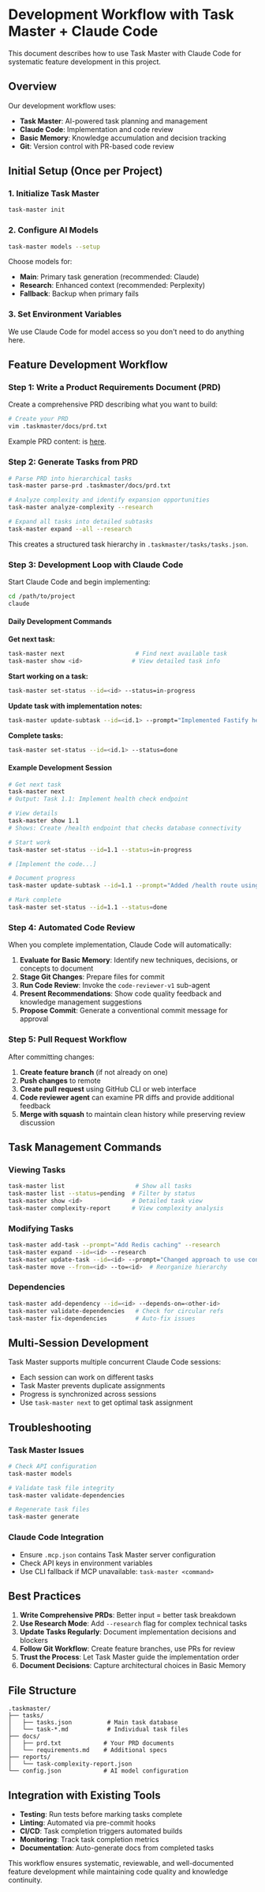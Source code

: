 # Development Workflow with Task Master + Claude Code

This document describes how to use Task Master with Claude Code for systematic feature development in this project.

## Overview

Our development workflow uses:
- **Task Master**: AI-powered task planning and management
- **Claude Code**: Implementation and code review
- **Basic Memory**: Knowledge accumulation and decision tracking
- **Git**: Version control with PR-based code review

## Initial Setup (Once per Project)

### 1. Initialize Task Master
```bash
task-master init
```

### 2. Configure AI Models
```bash
task-master models --setup
```
Choose models for:
- **Main**: Primary task generation (recommended: Claude)
- **Research**: Enhanced context (recommended: Perplexity)
- **Fallback**: Backup when primary fails

### 3. Set Environment Variables
We use Claude Code for model access so you don't need to do anything here.

## Feature Development Workflow

### Step 1: Write a Product Requirements Document (PRD)

Create a comprehensive PRD describing what you want to build:

```bash
# Create your PRD
vim .taskmaster/docs/prd.txt
```

Example PRD content: is [here](./.taskmaster/templates/example_prd.txt).

### Step 2: Generate Tasks from PRD

```bash
# Parse PRD into hierarchical tasks
task-master parse-prd .taskmaster/docs/prd.txt

# Analyze complexity and identify expansion opportunities
task-master analyze-complexity --research

# Expand all tasks into detailed subtasks
task-master expand --all --research
```

This creates a structured task hierarchy in `.taskmaster/tasks/tasks.json`.

### Step 3: Development Loop with Claude Code

Start Claude Code and begin implementing:

```bash
cd /path/to/project
claude
```

#### Daily Development Commands

**Get next task:**
```bash
task-master next                    # Find next available task
task-master show <id>              # View detailed task info
```

**Start working on a task:**
```bash
task-master set-status --id=<id> --status=in-progress
```

**Update task with implementation notes:**
```bash
task-master update-subtask --id=<id.1> --prompt="Implemented Fastify health endpoint with database ping"
```

**Complete tasks:**
```bash
task-master set-status --id=<id.1> --status=done
```

#### Example Development Session

```bash
# Get next task
task-master next
# Output: Task 1.1: Implement health check endpoint

# View details
task-master show 1.1
# Shows: Create /health endpoint that checks database connectivity

# Start work
task-master set-status --id=1.1 --status=in-progress

# [Implement the code...]

# Document progress
task-master update-subtask --id=1.1 --prompt="Added /health route using Fastify with pg pool.query() test"

# Mark complete
task-master set-status --id=1.1 --status=done
```

### Step 4: Automated Code Review

When you complete implementation, Claude Code will automatically:

1. **Evaluate for Basic Memory**: Identify new techniques, decisions, or concepts to document
2. **Stage Git Changes**: Prepare files for commit
3. **Run Code Review**: Invoke the `code-reviewer-v1` sub-agent
4. **Present Recommendations**: Show code quality feedback and knowledge management suggestions
5. **Propose Commit**: Generate a conventional commit message for approval

### Step 5: Pull Request Workflow

After committing changes:

1. **Create feature branch** (if not already on one)
2. **Push changes** to remote
3. **Create pull request** using GitHub CLI or web interface
4. **Code reviewer agent** can examine PR diffs and provide additional feedback
5. **Merge with squash** to maintain clean history while preserving review discussion

## Task Management Commands

### Viewing Tasks
```bash
task-master list                    # Show all tasks
task-master list --status=pending  # Filter by status
task-master show <id>              # Detailed task view
task-master complexity-report      # View complexity analysis
```

### Modifying Tasks
```bash
task-master add-task --prompt="Add Redis caching" --research
task-master expand --id=<id> --research
task-master update-task --id=<id> --prompt="Changed approach to use connection pooling"
task-master move --from=<id> --to=<id>  # Reorganize hierarchy
```

### Dependencies
```bash
task-master add-dependency --id=<id> --depends-on=<other-id>
task-master validate-dependencies   # Check for circular refs
task-master fix-dependencies        # Auto-fix issues
```

## Multi-Session Development

Task Master supports multiple concurrent Claude Code sessions:

- Each session can work on different tasks
- Task Master prevents duplicate assignments
- Progress is synchronized across sessions
- Use `task-master next` to get optimal task assignment

## Troubleshooting

### Task Master Issues
```bash
# Check API configuration
task-master models

# Validate task file integrity
task-master validate-dependencies

# Regenerate task files
task-master generate
```

### Claude Code Integration
- Ensure `.mcp.json` contains Task Master server configuration
- Check API keys in environment variables
- Use CLI fallback if MCP unavailable: `task-master <command>`

## Best Practices

1. **Write Comprehensive PRDs**: Better input = better task breakdown
2. **Use Research Mode**: Add `--research` flag for complex technical tasks
3. **Update Tasks Regularly**: Document implementation decisions and blockers
4. **Follow Git Workflow**: Create feature branches, use PRs for review
5. **Trust the Process**: Let Task Master guide the implementation order
6. **Document Decisions**: Capture architectural choices in Basic Memory

## File Structure

```
.taskmaster/
├── tasks/
│   ├── tasks.json          # Main task database
│   └── task-*.md           # Individual task files
├── docs/
│   ├── prd.txt            # Your PRD documents
│   └── requirements.md    # Additional specs
├── reports/
│   └── task-complexity-report.json
└── config.json            # AI model configuration
```

## Integration with Existing Tools

- **Testing**: Run tests before marking tasks complete
- **Linting**: Automated via pre-commit hooks
- **CI/CD**: Task completion triggers automated builds
- **Monitoring**: Track task completion metrics
- **Documentation**: Auto-generate docs from completed tasks

This workflow ensures systematic, reviewable, and well-documented feature development while maintaining code quality and knowledge continuity.